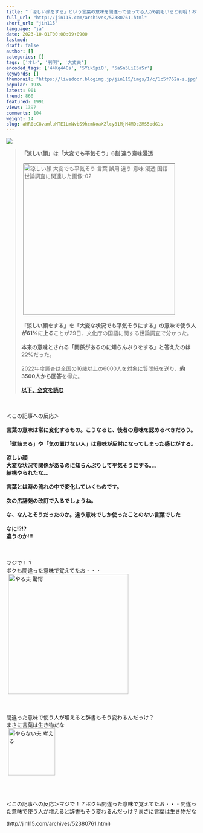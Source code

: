 ```yaml
---
title: "「涼しい顔をする」という言葉の意味を間違って使ってる人が6割もいると判明！お前らは大丈夫だよな・・・？ "
full_url: "http://jin115.com/archives/52380761.html"
short_url: "jin115"
language: "ja"
date: 2023-10-01T00:00:09+0900
lastmod: 
draft: false
author: []
categories: []
tags: ['オレ', '判明', '大丈夫']
encoded_tags: ['44Kq44Os', '5Yik5piO', '5aSn5LiI5aSr']
keywords: []
thumbnail: "https://livedoor.blogimg.jp/jin115/imgs/1/c/1c5f762a-s.jpg"
popular: 1935
latest: 901
trend: 860
featured: 1991
views: 1397
comments: 104
weight: 14
slug: aHR0cC8vamluMTE1LmNvbS9hcmNoaXZlcy81MjM4MDc2MS5odG1s
---
```


![](https://livedoor.blogimg.jp/jin115/imgs/1/c/1c5f762a-s.jpg)

<div><a name='more'></a> <blockquote><b>「涼しい顔」は「大変でも平気そう」6割 違う意味浸透</b><br> <br> <img src='https//livedoor.blogimg.jp/jin115/imgs/1/8/1802fbdf.png' width='400' border='1' hspace='5' class='pict' alt='涼しい顔 大変でも平気そう 言葉 誤用 違う 意味 浸透 国語 世論調査に関連した画像-02'><br> <br> <b>「涼しい顔をする」を「大変な状況でも平気そうにする」の意味で使う人が61%に上る</b>ことが29日、文化庁の国語に関する世論調査で分かった。<br> <br> <b>本来の意味とされる「関係があるのに知らんぷりをする」と答えたのは22%</b>だった。<br> <br> 2022年度調査は全国の16歳以上の6000人を対象に質問紙を送り、<b>約3500人から回答</b>を得た。<br> <br> <a href='https//www.nikkei.com/article/DGXZQOUE113EV0R10C23A9000000/' target='_blank'><b>以下、全文を読む</b></a></blockquote><br> <br> ＜この記事への反応＞<br> <br> <b>言葉の意味は常に変化するもの。こうなると、後者の意味を認めるべきだろう。</b><br> <br> <b>「煮詰まる」や「気の置けない人」は意味が反対になってしまった感じがする。</b><br> <br> <b>涼しい顔<br> 大変な状況で関係があるのに知らんぷりして平気そうにする。。。<br> 結構やられたな…</b><br> <br> <b>言葉とは時の流れの中で変化していくものです。</b><br> <br> <b>次の広辞苑の改訂で入るでしょうね。</b><br> <br> <b>な、なんとそうだったのか。違う意味でしか使ったことのない言葉でした</b><br> <br> <b>なに!?!?<br> 違うのか!!!</b><br> <br> <br> <br> マジで！？<br> ボクも間違った意味で覚えてたお・・・<br> <img src='https//livedoor.blogimg.jp/jin115/imgs/4/5/4524125f.gif' alt='やる夫 驚愕' width='318' border='0' hspace='5' class='pict'><br> <br> <br> <br> 間違った意味で使う人が増えると辞書もそう変わるんだっけ？<br> まさに言葉は生き物だな<br> <img src='https//livedoor.blogimg.jp/jin115/imgs/1/0/10da390b.gif' alt='やらない夫 考える' width='124' border='0' hspace='5' class='pict'><br> <br> <br> <br> <p>＜この記事への反応＞マジで！？ボクも間違った意味で覚えてたお・・・間違った意味で使う人が増えると辞書もそう変わるんだっけ？まさに言葉は生き物だな</p></div>

(http//jin115.com/archives/52380761.html)
